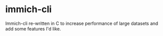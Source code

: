 # immich-cli
Immich-cli re-written in C to increase performance of large datasets and add some features I'd like.
